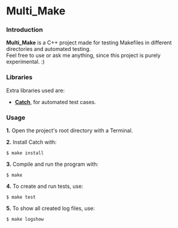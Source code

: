 Multi_Make
==========

### Introduction

  **Multi_Make** is a C++ project made for testing Makefiles in different directories and automated testing.  
  Feel free to use or ask me anything, since this project is purely experimental. :)

### Libraries

Extra libraries used are:

  - [**Catch**](https://github.com/philsquared/Catch "Catch's Github page"), for automated test cases.

### Usage

  **1.** Open the project's root directory with a Terminal.
  
  **2.** Install Catch with:

    $ make install

  **3.** Compile and run the program with:

    $ make

  **4.** To create and run tests, use:

    $ make test

  **5.** To show all created log files, use:

    $ make logshow
